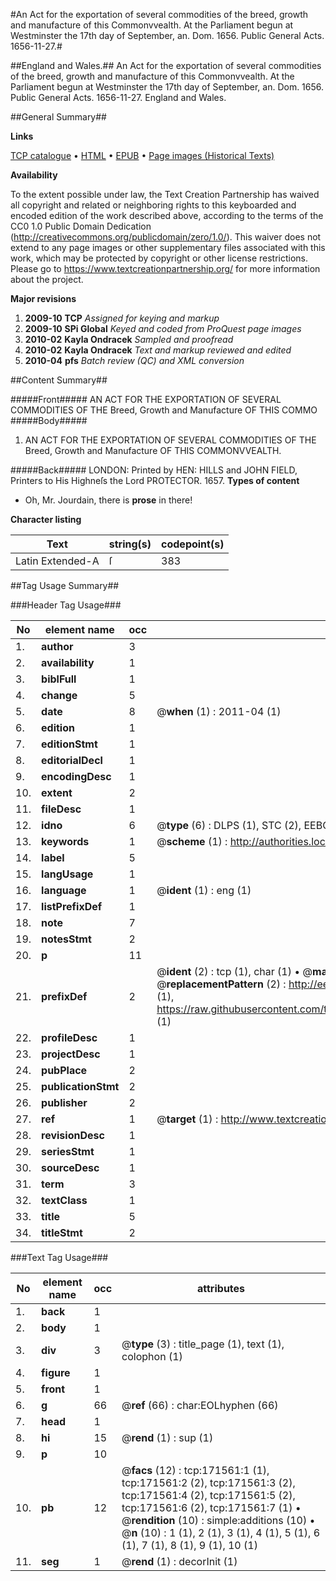 #An Act for the exportation of several commodities of the breed, growth and manufacture of this Commonvvealth. At the Parliament begun at Westminster the 17th day of September, an. Dom. 1656. Public General Acts. 1656-11-27.#

##England and Wales.##
An Act for the exportation of several commodities of the breed, growth and manufacture of this Commonvvealth. At the Parliament begun at Westminster the 17th day of September, an. Dom. 1656.
Public General Acts. 1656-11-27.
England and Wales.

##General Summary##

**Links**

[TCP catalogue](http://www.ota.ox.ac.uk/tcp/)  • 
[HTML](http://tei.it.ox.ac.uk/tcp/Texts-HTML/free/A82/A82453.html)  • 
[EPUB](http://tei.it.ox.ac.uk/tcp/Texts-EPUB/free/A82/A82453.epub) • 
[Page images (Historical Texts)](https://historicaltexts.jisc.ac.uk/eebo-99834085e)

**Availability**

To the extent possible under law, the Text Creation Partnership has waived all copyright and related or neighboring rights to this keyboarded and encoded edition of the work described above, according to the terms of the CC0 1.0 Public Domain Dedication (http://creativecommons.org/publicdomain/zero/1.0/). This waiver does not extend to any page images or other supplementary files associated with this work, which may be protected by copyright or other license restrictions. Please go to https://www.textcreationpartnership.org/ for more information about the project.

**Major revisions**

1. __2009-10__ __TCP__ *Assigned for keying and markup*
1. __2009-10__ __SPi Global__ *Keyed and coded from ProQuest page images*
1. __2010-02__ __Kayla Ondracek__ *Sampled and proofread*
1. __2010-02__ __Kayla Ondracek__ *Text and markup reviewed and edited*
1. __2010-04__ __pfs__ *Batch review (QC) and XML conversion*

##Content Summary##

#####Front#####
AN ACT FOR THE EXPORTATION OF SEVERAL COMMODITIES OF THE Breed, Growth and Manufacture OF THIS COMMO
#####Body#####

1. AN ACT FOR THE EXPORTATION OF SEVERAL COMMODITIES OF THE Breed, Growth and Manufacture OF THIS COMMONVVEALTH.

#####Back#####
LONDON: Printed by HEN: HILLS and JOHN FIELD, Printers to His Highneſs the Lord PROTECTOR. 1657.
**Types of content**

  * Oh, Mr. Jourdain, there is **prose** in there!

**Character listing**


|Text|string(s)|codepoint(s)|
|---|---|---|
|Latin Extended-A|ſ|383|

##Tag Usage Summary##

###Header Tag Usage###

|No|element name|occ|attributes|
|---|---|---|---|
|1.|__author__|3||
|2.|__availability__|1||
|3.|__biblFull__|1||
|4.|__change__|5||
|5.|__date__|8| @__when__ (1) : 2011-04 (1)|
|6.|__edition__|1||
|7.|__editionStmt__|1||
|8.|__editorialDecl__|1||
|9.|__encodingDesc__|1||
|10.|__extent__|2||
|11.|__fileDesc__|1||
|12.|__idno__|6| @__type__ (6) : DLPS (1), STC (2), EEBO-CITATION (1), PROQUEST (1), VID (1)|
|13.|__keywords__|1| @__scheme__ (1) : http://authorities.loc.gov/ (1)|
|14.|__label__|5||
|15.|__langUsage__|1||
|16.|__language__|1| @__ident__ (1) : eng (1)|
|17.|__listPrefixDef__|1||
|18.|__note__|7||
|19.|__notesStmt__|2||
|20.|__p__|11||
|21.|__prefixDef__|2| @__ident__ (2) : tcp (1), char (1)  •  @__matchPattern__ (2) : ([0-9\-]+):([0-9IVX]+) (1), (.+) (1)  •  @__replacementPattern__ (2) : http://eebo.chadwyck.com/downloadtiff?vid=$1&page=$2 (1), https://raw.githubusercontent.com/textcreationpartnership/Texts/master/tcpchars.xml#$1 (1)|
|22.|__profileDesc__|1||
|23.|__projectDesc__|1||
|24.|__pubPlace__|2||
|25.|__publicationStmt__|2||
|26.|__publisher__|2||
|27.|__ref__|1| @__target__ (1) : http://www.textcreationpartnership.org/docs/. (1)|
|28.|__revisionDesc__|1||
|29.|__seriesStmt__|1||
|30.|__sourceDesc__|1||
|31.|__term__|3||
|32.|__textClass__|1||
|33.|__title__|5||
|34.|__titleStmt__|2||


###Text Tag Usage###

|No|element name|occ|attributes|
|---|---|---|---|
|1.|__back__|1||
|2.|__body__|1||
|3.|__div__|3| @__type__ (3) : title_page (1), text (1), colophon (1)|
|4.|__figure__|1||
|5.|__front__|1||
|6.|__g__|66| @__ref__ (66) : char:EOLhyphen (66)|
|7.|__head__|1||
|8.|__hi__|15| @__rend__ (1) : sup (1)|
|9.|__p__|10||
|10.|__pb__|12| @__facs__ (12) : tcp:171561:1 (1), tcp:171561:2 (2), tcp:171561:3 (2), tcp:171561:4 (2), tcp:171561:5 (2), tcp:171561:6 (2), tcp:171561:7 (1)  •  @__rendition__ (10) : simple:additions (10)  •  @__n__ (10) : 1 (1), 2 (1), 3 (1), 4 (1), 5 (1), 6 (1), 7 (1), 8 (1), 9 (1), 10 (1)|
|11.|__seg__|1| @__rend__ (1) : decorInit (1)|

